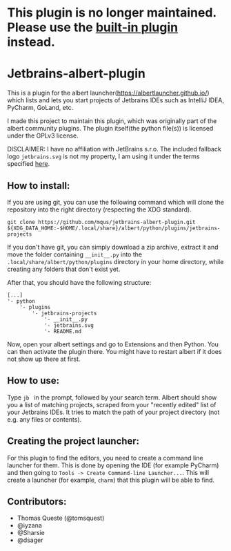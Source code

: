 # This plugin is no longer maintained. Please use the [built-in plugin](https://github.com/albertlauncher/python/tree/master/jetbrains_projects) instead.

# Jetbrains-albert-plugin

This is a plugin for the albert launcher(https://albertlauncher.github.io/) which lists and lets you start projects of Jetbrains IDEs such as IntelliJ IDEA, PyCharm, GoLand, etc.

I made this project to maintain this plugin, which was originally part of the albert community plugins. The plugin itself(the python file(s)) is licensed under the GPLv3 license.

DISCLAIMER: I have no affiliation with JetBrains s.r.o. The included fallback logo `jetbrains.svg` is not my property, I am using it under the terms specified [here](https://www.jetbrains.com/company/useterms.html).

## How to install:

If you are using git, you can use the following command which will clone the repository into the right directory (respecting the XDG standard).

```
git clone https://github.com/mqus/jetbrains-albert-plugin.git ${XDG_DATA_HOME:-$HOME/.local/share}/albert/python/plugins/jetbrains-projects
```

If you don't have git, you can simply download a zip archive, extract it and move the folder containing `__init__.py` into the `.local/share/albert/python/plugins` directory in your home directory, while creating any folders that don't exist yet.

After that, you should have the following structure:
```
[...]
'- python
    '- plugins
        '- jetbrains-projects
            '- __init__.py
            '- jetbrains.svg
            '- README.md
```

Now, open your albert settings and go to Extensions and then Python. You can then activate the plugin there. You might have to restart albert if it does not show up there at first.

## How to use:

Type `jb ` in the prompt, followed by your search term. Albert should show you a list of matching projects, scraped from your "recently edited" list of your Jetbrains IDEs. It tries to match the path of your project directory (not e.g. any files or contents).

## Creating the project launcher:

For this plugin to find the editors, you need to create a command line launcher for them. This is done by opening the IDE (for example PyCharm) and then going to `Tools -> Create Command-line Launcher...`. This will create a launcher (for example, `charm`) that this plugin will be able to find.

## Contributors:

- Thomas Queste (@tomsquest)
- @iyzana
- @Sharsie
- @dsager
